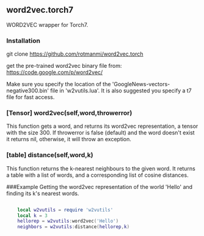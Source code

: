## word2vec.torch7

WORD2VEC wrapper for Torch7.

### Installation
git clone https://github.com/rotmanmi/word2vec.torch

get the pre-trained word2vec binary file from:
https://code.google.com/p/word2vec/


Make sure you specify the location of the 'GoogleNews-vectors-negative300.bin' file in 'w2vutils.lua'. It is also suggested you specify a t7 file for fast access.



### [Tensor] word2vec(self,word,throwerror)
This function gets a word, and returns its word2vec representation, a tensor with the size 300. If throwerror is false (default) and the word doesn't exist it returns nil, otherwise, it will throw an exception.

### [table] distance(self,word,k)
This function returns the k-nearest neighbours to the given word. It returns a table with a list of words, and a corresponding list of cosine distances.


###Example
Getting the word2vec representation of the world 'Hello' and finding its k's nearest words.

```Lua

    local w2vutils = require 'w2vutils'
    local k = 3
    hellorep = w2vutils:word2vec('Hello')
    neighbors = w2vutils:distance(hellorep,k)
    

```
